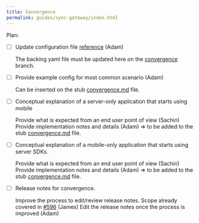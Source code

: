 ```yaml
---
title: Convergence
permalink: guides/sync-gateway/index.html
---
```


Plan:

- [ ] Update configuration file [reference](https://developer.couchbase.com/documentation/mobile/current/guides/sync-gateway/config-properties/index.html) (Adam)
	
  The backing yaml file must be updated here on the [convergence](https://github.com/couchbaselabs/couchbase-mobile-portal/blob/convergence/configs/20/sg.yaml) branch.

- [ ] Provide example config for most common scenario (Adam)
	
  Can be inserted on the stub [convergence.md](https://github.com/couchbaselabs/couchbase-mobile-portal/blob/convergence/md-docs/_20/guides/sync-gateway/convergence.md) file.

- [ ] Conceptual explanation of a server-only application that starts using mobile

	Provide what is expected from an end user point of view (Sachin)
	Provide implementation notes and details (Adam)
	=> to be added to the stub [convergence.md](https://github.com/couchbaselabs/couchbase-mobile-portal/blob/convergence/md-docs/_20/guides/sync-gateway/convergence.md) file.

- [ ] Conceptual explanation of a mobile-only application that starts using server SDKs.

  Provide what is expected from an end user point of view (Sachin)
	Provide implementation notes and details (Adam)
	=> to be added to the stub [convergence.md](https://github.com/couchbaselabs/couchbase-mobile-portal/blob/convergence/md-docs/_20/guides/sync-gateway/convergence.md) file.

- [ ] Release notes for convergence.

  Improve the process to edit/review release notes. Scope already covered in [#596](https://github.com/couchbaselabs/couchbase-mobile-portal/issues/596) (James)
	Edit the release notes once the process is improved (Adam)
